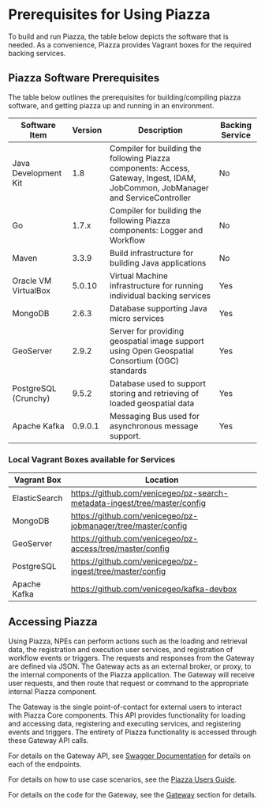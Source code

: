 # Prerequisites for Using Piazza

To build and run Piazza, the table below depicts the software that is needed. As a convenience, Piazza provides Vagrant boxes for the required backing services.

## Piazza Software Prerequisites

The table below outlines the prerequisites for building/compiling piazza software, and getting piazza up and running in an environment. 

<table class="table piazza-sw-prereqs">
    <thead>
        <tr>
            <th>Software Item</th>
            <th>Version</th>
            <th>Description</th>
            <th>Backing Service</th>
        </tr>
    </thead>
    <tbody>
        <tr class="odd">
            <td>Java Development Kit</td>
            <td>1.8</td>
            <td>Compiler for building the following Piazza components: Access, Gateway, Ingest, IDAM, JobCommon, JobManager and ServiceController</td>
            <td>No</td>
        </tr>
        <tr class="even">
            <td>Go</td>
            <td>1.7.x</td>
            <td>Compiler for building the following Piazza components: Logger and Workflow</td>
            <td>No</td>
        </tr>
        <tr class="odd">
            <td>Maven</td>
            <td>3.3.9</td>
            <td>Build infrastructure for building Java applications</td>
            <td>No</td>
        </tr>
        <tr class="even">
            <td>Oracle VM VirtualBox</td>
            <td>5.0.10</td>
            <td>Virtual Machine infrastructure for running individual backing services</td>
            <td>Yes</td>
        </tr>
        <tr class="odd">
            <td>MongoDB</td>
            <td>2.6.3</td>
            <td>Database supporting Java micro services</td>
            <td>Yes</td>
        </tr>
        <tr class="even">
            <td>GeoServer</td>
            <td>2.9.2</td>
            <td>Server for providing geospatial image support using Open Geospatial Consortium (OGC) standards</td>
            <td>Yes</td>
        </tr>
        <tr class="odd">
            <td>PostgreSQL (Crunchy)</td>
            <td>9.5.2</td>
            <td>Database used to support storing and retrieving of loaded geospatial data</td>
            <td>Yes</td>
        </tr>
        <tr class="even">
            <td>Apache Kafka</td>
            <td>0.9.0.1</td>
            <td>Messaging Bus used for asynchronous message support.</td>
            <td>Yes</td>
        </tr>
    </tbody>
</table>

### Local Vagrant Boxes available for Services
<table class="table">
    <thead>
        <tr>
            <th>Vagrant Box</th>
            <th>Location</th>
        </tr>
    </thead>
    <tbody>
		<tr class="odd">
			<td>ElasticSearch</td>
			<td>
				<a target="_blank" class="uri" 
					href="https://github.com/venicegeo/pz-search-metadata-ingest/tree/master/config">https://github.com/venicegeo/pz-search-metadata-ingest/tree/master/config</a>
			</td>
        </tr>
        <tr class="even">
            <td>MongoDB</td>
            <td>
            		<a target="_blank" class="uri" 
            			href="https://github.com/venicegeo/pz-jobmanager/tree/master/config">https://github.com/venicegeo/pz-jobmanager/tree/master/config</a>
            	</td>
        </tr>
        <tr class="odd">
            <td>GeoServer</td>
            <td>
            		<a target="_blank" class="uri" 
            			href="https://github.com/venicegeo/pz-access/tree/master/config">https://github.com/venicegeo/pz-access/tree/master/config</a>
            </td>
        </tr>
        <tr class="even">
            <td>PostgreSQL</td>
            <td>
            		<a target="_blank" class="uri" 
            			href="https://github.com/venicegeo/pz-ingest/tree/master/config">https://github.com/venicegeo/pz-ingest/tree/master/config</a>
            	</td>
        </tr>
        <tr class="odd">
            <td>Apache Kafka</td>
            <td>
            		<a target="_blank" class="uri" 
            			href="https://github.com/venicegeo/kafka-devbox">https://github.com/venicegeo/kafka-devbox</a>
            	</td>
        </tr>
    </tbody>
</table>

## Accessing Piazza

Using Piazza, NPEs can perform actions such as the loading and retrieval
data, the registration and execution user services, and registration of
workflow events or triggers. The requests and responses from the Gateway
are defined via JSON. The Gateway acts as an external broker, or proxy,
to the internal components of the Piazza application. The Gateway will
receive user requests, and then route that request or command to the
appropriate internal Piazza component.

The Gateway is the single point-of-contact for external users to
interact with Piazza Core components. This API provides functionality
for loading and accessing data, registering and executing services, and
registering events and triggers. The entirety of Piazza functionality is
accessed through these Gateway API calls.

For details on the Gateway API, see [Swagger Documentation](https://pz-swagger.geointservices.io/) for details on each of the endpoints.

For details on how to use case scenarios, see the [Piazza Users Guide](/userguide/index.html).

For details on the code for the Gateway, see the [Gateway](https://pz-docs.int.dev.east.paas.geointservices.io/devguide/index.html#gateway) section for details.
